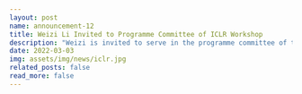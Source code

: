 ```yaml
---
layout: post
name: announcement-12
title: Weizi Li Invited to Programme Committee of ICLR Workshop
description: "Weizi is invited to serve in the programme committee of the ICLR Workshop <a href=\"https://iclr.cc/Conferences/2022/Schedule?type=Workshop\">“Generalizable Policy Learning in the Physical World.”</a>"
date: 2022-03-03
img: assets/img/news/iclr.jpg 
related_posts: false
read_more: false 
---
```

